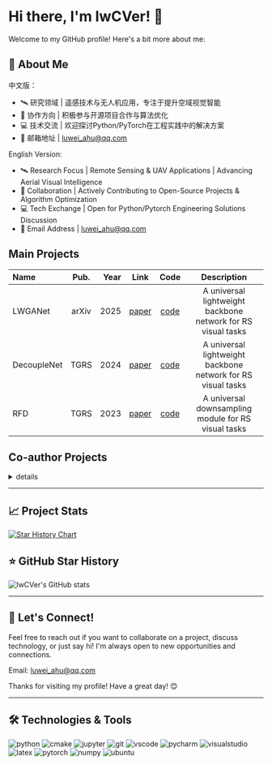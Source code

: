 # Hi there, I'm lwCVer! 👋

Welcome to my GitHub profile! Here's a bit more about me:

## 🚀 About Me

中文版：
- 🛰️ 研究领域 | 遥感技术与无人机应用，专注于提升空域视觉智能
- 🤝 协作方向 | 积极参与开源项目合作与算法优化
- 💻 技术交流 | 欢迎探讨Python/PyTorch在工程实践中的解决方案
- 📧 邮箱地址 | [luwei_ahu@qq.com](mailto:luwei_ahu@qq.com)  


English Version:
- 🛰️ Research Focus | Remote Sensing & UAV Applications | Advancing Aerial Visual Intelligence
- 🤝 Collaboration | Actively Contributing to Open-Source Projects & Algorithm Optimization
- 💻 Tech Exchange | Open for Python/Pytorch Engineering Solutions Discussion
- 📧 Email Address | [luwei_ahu@qq.com](mailto:luwei_ahu@qq.com)  

## Main Projects

<!-- 
<details>
  <summary>
  <font>details</font>
  </summary>
-->

| Name | Pub. | Year | Link | Code | Description |
|:-------|:-------:|-------:|:-------:|:-------:|:-------:|
| LWGANet  |  arXiv  |  2025 | [paper](https://arxiv.org/abs/2501.10040) | [code](https://github.com/lwCVer/LWGANet) | A universal lightweight backbone network for RS visual tasks|
| DecoupleNet  |  TGRS  |  2024 | [paper](https://ieeexplore.ieee.org/document/10685518) | [code](https://github.com/lwCVer/DecoupleNet) | A universal lightweight backbone network for RS visual tasks| 
| RFD  |  TGRS  |  2023 | [paper](https://ieeexplore.ieee.org/document/10142024) | [code](https://github.com/lwCVer/RFD) | A universal downsampling module for RS visual tasks| 

<!-- 
</details>
  -->

## Co-author Projects
<details>
  <summary>
  <font>details</font>
  </summary>

| Name | Pub. | Year | Link | Code | Description |
|:-------|:-------:|-------:|:-------:|:-------:|:-------:|
| DSFF-Net | Neurocomputing | 2025 | [paper](https://www.sciencedirect.com/science/article/pii/S0925231225003972?via%3Dihub) | None | A lightweight network for RS object detection | 
| ASGCN  |  TGRS  |  2024 | [paper](https://ieeexplore.ieee.org/document/10574888) | None | RS change detection | 

</details>


---

## 📈 Project Stats


[![Star History Chart](https://api.star-history.com/svg?repos=lwCVer/LWGANet,lwCVer/DecoupleNet,lwCVer/RFD&type=Date)](https://star-history.com/#lwCVer/LWGANet&lwCVer/DecoupleNet&lwCVer/RFD&Date)


## ⭐ GitHub Star History

![lwCVer's GitHub stats](https://github-readme-stats.vercel.app/api?username=lwCVer&show_icons=true&theme=radical)


---


## 💬 Let's Connect!

Feel free to reach out if you want to collaborate on a project, discuss technology, or just say hi! I'm always open to new opportunities and connections. 

Email: [luwei_ahu@qq.com](mailto:luwei_ahu@qq.com)  



Thanks for visiting my profile! Have a great day! 😊

---

## 🛠️ Technologies & Tools
<p align="left">
  <img alt="python" src="https://img.shields.io/badge/Python-3776AB?style=flat-square&logo=python&logoColor=white" >
  <img alt="cmake" src="https://img.shields.io/badge/CMake-064F8C?style=flat-square&logo=cmake&logoColor=white" >
  <img alt="jupyter" src="https://img.shields.io/badge/Jupyter-F37626.svg?&style=flat-square&logo=Jupyter&logoColor=white" >
  <img alt="git" src="https://img.shields.io/badge/Git-F05032?style=flat-square&logo=git&logoColor=white" >
  <img alt="vscode" src="https://img.shields.io/badge/vscode-0078D4?style=flat-square&logo=visual%20studio%20code&logoColor=white" >
  <img alt="pycharm" src="https://img.shields.io/badge/pycharm-0078D4?style=flat-square&logo=pycharm&logoColor=white" >
  <img alt="visualstudio" src="https://img.shields.io/badge/visualstudio-0078D4?style=flat-square&logo=visualstudio&logoColor=white" >
  <img alt="latex" src="https://img.shields.io/badge/LaTeX-47A141?style=flat-square&logo=LaTeX&logoColor=white" >
  <img alt="pytorch" src="https://img.shields.io/badge/PyTorch-EE4C2C?style=flat-square&logo=PyTorch&logoColor=white" >
  <img alt="numpy" src="https://img.shields.io/badge/Numpy-777BB4?style=flat-square&logo=numpy&logoColor=white" >
  <img alt="ubuntu" src="https://img.shields.io/badge/Ubuntu-E95420?style=flat-square&logo=ubuntu&logoColor=white" >
</p>
